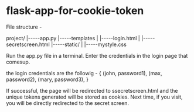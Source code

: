 # flask-app-for-cookie-token

File structure - 

project/
|-----app.py
|-----templates
|     |-----login.html
|     |-----secretscreen.html
|-----static/
|     |-----mystyle.css


Run the app.py file in a terminal. Enter the credentials in the login page that comesup.

the login credentials are the followig -
{ (john, password1),
  (max, password2),
  (mary, password3),
}

If successful, the page will be redirected to ssecretscreen.html and the unique tokens generated will be stored as cookies.
Next time, if you visit, you will be directly redirected to the secret screen.

